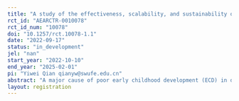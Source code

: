 ```yaml
---
title: "A study of the effectiveness, scalability, and sustainability of early childhood development services in rural China"
rct_id: "AEARCTR-0010078"
rct_id_num: "10078"
doi: "10.1257/rct.10078-1.1"
date: "2022-09-17"
status: "in_development"
jel: "nan"
start_year: "2022-10-10"
end_year: "2025-02-01"
pi: "Yiwei Qian qianyw@swufe.edu.cn"
abstract: "A major cause of poor early childhood development (ECD) in developing countries is under-investment in psychosocial stimulation by caregivers, which is compounded by high rates of mental health issues among caregivers, such as depression and anxiety. The purpose of this study is to evaluate the effectiveness of an integrated intervention of parenting training and caregiver mental health promotion on child development outcomes and caregiver well-being among rural households in China. We will study whether a local-led program can effectively improve ECD and caregiver mental health outcomes among vulnerable communities; and whether an integrated ECD and caregiver mental health intervention can improve the impacts on child and caregiver outcomes."
layout: registration
---
```


